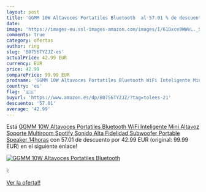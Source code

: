 ```yaml
---
layout: post
title: 'GGMM 10W Altavoces Portatiles Bluetooth  al 57.01 % de descuento'
date: 
image: 'https://images-eu.ssl-images-amazon.com/images/I/61Dxce9WWeL._SL200_.jpg'
comments: true
category: ofertas
author: ring
slug: 'B0756TYZJZ-es'
actualPrice: 42.99 EUR
currency: EUR
price: 42.99
comparePrice: 99.99 EUR
prodname: 'GGMM 10W Altavoces Portatiles Bluetooth WiFi Inteligente Mini Altavoz Soporte Multiroom Spotify Sonido Alta Fidelidad Subwoofer Portable Speaker 14horas'
country: 'es'
flag: '🇪🇸'
buyurl: 'https://www.amazon.es/dp/B0756TYZJZ/?tag=tolees-21'
descuento: '57.01'
average: '42.99'
---
```


Está [GGMM 10W Altavoces Portatiles Bluetooth WiFi Inteligente Mini Altavoz Soporte Multiroom Spotify Sonido Alta Fidelidad Subwoofer Portable Speaker 14horas](https://www.amazon.es/dp/B0756TYZJZ/?tag=tolees-21) con 57.01 de descuento por 42.99 EUR (original: 99.99 EUR) en el siguiente enlace!

[![GGMM 10W Altavoces Portatiles Bluetooth ](https://images-eu.ssl-images-amazon.com/images/I/61Dxce9WWeL._SL200_.jpg)](https://www.amazon.es/dp/B0756TYZJZ/?tag=tolees-21)

ℹ️:


[Ver la oferta!!](https://www.amazon.es/dp/B0756TYZJZ/?tag=tolees-21)
